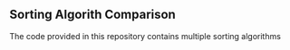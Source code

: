 ## Sorting Algorith Comparison

The code provided in this repository contains multiple sorting algorithms 
